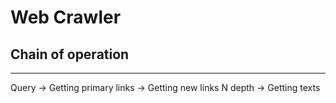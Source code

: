 # Web Crawler
## Chain of operation
***
Query -> Getting primary links -> Getting new links N depth -> Getting texts